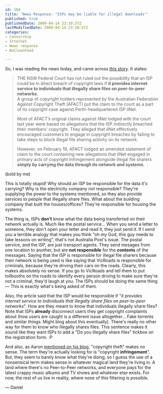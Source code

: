 ```yaml
---
id: 184
title: 'News Response: "ISPs may be liable for illegal downloads"'
published: true
publishedDate: 2009-04-14 23:10:37Z
lastModifiedDate: 2009-04-14 23:10:37Z
categories:
- Censorship
- Internet
- News response
- NoCleanFeed

---
```


<p>So, I was reading the news today, and came across <a href="http://www.australianit.news.com.au/story/0,20589,25337473-15306,00.html">this story</a>. It states:</p>
<blockquote><p>THE NSW Federal Court has not ruled out the possibility that an ISP could be in direct breach of copyright laws if <strong>it provides internet service to individuals that illegally share files on peer-to-peer networks</strong>.<br />
A group of copyright holders represented by the Australian Federation Against Copyright Theft (AFACT) put the claim to the court as a part of its copyright case against Perth-headquartered ISP iiNet.</p>
<p>Most of AFACT’s original claims against iiNet lodged with the court last year were based on allegations that the ISP indirectly breached their members’ copyright. They alleged that iiNet effectively encouraged customers to engage in copyright breaches by failing to take steps to block illegal file sharing activity on its network.</p>
<p>However, on February 19, AFACT lodged an amended statement of claim to the court containing new allegations that iiNet engaged in primary acts of copyright infringement alongside illegal file sharers <strong>simply by carrying the data through its network and systems</strong>.</p></blockquote>
<p>(bold by me)</p>
<p>This is totally stupid! Why should an ISP be responsible for the data it's carrying? Why is the electricity company not responsible? They're supplying the power to the systems mentioned, so they also provide services to people that illegally share files. What about the building company that built the houses/offices? They're responsible for housing the systems.</p>
<p>The thing is, ISPs <strong>don't</strong> know what the data being transferred on their network actually is. Much like the postal service... When you send a letter to someone, they don't open your letter and read it, they just send it. If I send you a terrible analogy that makes you think "oh my God, this guy needs to take lessons on writing", that's not Australia Post's issue. The postal service, and the ISP, are just transport agents. They send mesages from one location to another, but are <strong>not responsible</strong> for the <strong>contents</strong> of the messages. Saying that the ISP is responsible for illegal file sharers because their network is being used is like saying that VicRoads is responsible for criminals, because they're driving their cars on the roads. Clearly, this makes absolutely no sense. If you go to VicRoads and tell them to put tollbooths on the roads to identify every person driving to make sure they're not a criminal, they'd laugh at you. The ISPs should be doing the same thing &mdash; This is exactly what's being asked of them.</p>
<p>Also, the article said that the ISP would be responsible if "<em>it provides internet service to individuals that illegally share files on peer-to-peer networks</em>". How are they meant to know that individuals illegally share files? Note that ISPs <strong>already</strong> disconnect users they get copyright complaints about (how users are caught is a different issue altogether... Fake torrents and similar things. Might blog about this eventually). There's really no other way for them to know who illegally shares files. This sentence makes it sound like they want ISPs to add a "Do you illegally share files" tickbox on the registration form. :P</p>
<p>And also, as Aaron <a href="http://aaron552.syte.cc/blog/2009/03/26/copyright-theft/" target="_blank">mentioned on his blog</a>, "copyright theft" makes no sense. The term they're actually looking for is "copyright <strong>infringement</strong>". But, they seem to barely know what they're doing, so I guess the use of a nonsensical term makes sense in whatever magical land they're living in. A land where there's no Peer-to-Peer networks, and everyone pays for the latest crappy music albums and TV shows and whatever else exists. For now, the rest of us live in reality, where none of this filtering is possible.</p>
<p>&mdash; Daniel</p>

